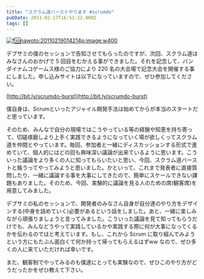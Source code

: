 ```yaml
---
title: "スクラム道バーストやります #scrumdo"
pubDate: 2011-02-17T16:51:12.000Z
tags: []
---
```


[![f:id:nawoto:20110219014214p:image:w400](https://cdn-ak.f.st-hatena.com/images/fotolife/n/nawoto/20110219/20110219014214.png)](http://f.hatena.ne.jp/nawoto/20110219014214)

デブサミの僕のセッションで告知させてもらったのですが、次回、スクラム道はみなさんのおかげで 5 回目をむかえる事ができました。それを記念して、バンダイナムコゲームス様のご協力により 220 名の大会場で記念大会を開催する事にしました。申し込みサイトは以下になっていますので、ぜひ参加してください。

[http://bit.ly/scrumdo-burst](http://bit.ly/scrumdo-burst)

僕自身は、Scrumといったアジャイル開発手法は始めてからが本当のスタートだと思っています。

そのため、みんなで自分の現場ではこうやっている等の経験や知恵を持ち寄って、切磋琢磨しより上手く実践できるようになっていく場が欲しくってスクラム道を仲間とやっています。毎回、参加者と一緒にディスカッションする形式で進めていて、個人的にはどの回も興味深い議論が出来ているように思います。こういった議論をより多くの人に知ってもらいたいと思い、今回、スクラム道バーストと銘うってやってみようと思いました。かといって、これまで発表者に直接質問したり、一緒に議論する事を大事にしてきたので、簡単にスケールできない課題もありました。そのため、今回、実験的に議論を見る人のための席(観客席)を用意してみました。

デブサミの私のセッションで、開発者のみなさん自身が自分達のやり方をデザインする(中身を詰めていく)必要があるという話をしました。あと、一緒に楽しみながら頑張りましょうと言ってみました。こういった議論を見て知ってもらうだけでも、みんなどうやって実践しているかや実践する際に何が大事になってくるかを伝わるのではと考えています。もし、これから Scrum に取り組んでみようという方にもたぶん面白くて何か持って帰ってもらえるはずww なので、ぜひ多くの人に来ていただければ幸いです。

また、観客制でやってみるのも僕達にとっても実験なので、ぜひこのやり方がどうだったかをぜひ教えて下さい。